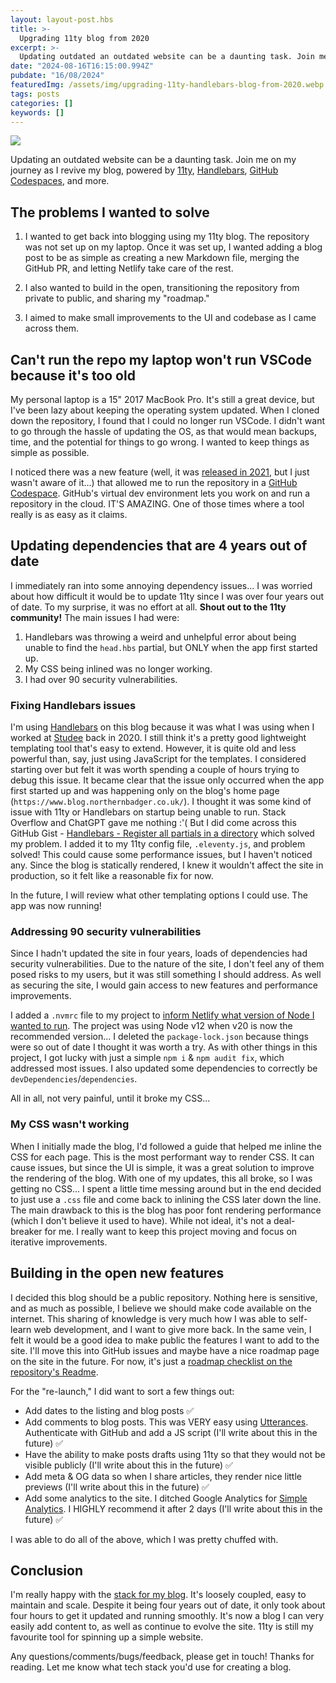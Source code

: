 ```yaml
---
layout: layout-post.hbs
title: >-
  Upgrading 11ty blog from 2020
excerpt: >-
  Updating outdated an outdated website can be a daunting task. Join me on my journey as I revive my blog, powered by 11ty, Handlebars, SCSS, Utterances, Netlify & GitHub Codespaces
date: "2024-08-16T16:15:00.994Z"
pubdate: "16/08/2024"
featuredImg: /assets/img/upgrading-11ty-handlebars-blog-from-2020.webp
tags: posts
categories: []
keywords: []
---
```


![]({{featuredImg}})

Updating an outdated website can be a daunting task. Join me on my journey as I revive my blog, powered by [11ty](https://www.11ty.dev/), [Handlebars](https://handlebarsjs.com/), [GitHub Codespaces](https://github.com/features/codespaces), and more.

## The problems I wanted to solve

1. I wanted to get back into blogging using my 11ty blog. The repository was not set up on my laptop. Once it was set up, I wanted adding a blog post to be as simple as creating a new Markdown file, merging the GitHub PR, and letting Netlify take care of the rest.

2. I also wanted to build in the open, transitioning the repository from private to public, and sharing my "roadmap."

3. I aimed to make small improvements to the UI and codebase as I came across them.

## Can't run the repo my laptop won't run VSCode because it's too old

My personal laptop is a 15" 2017 MacBook Pro. It's still a great device, but I've been lazy about keeping the operating system updated. When I cloned down the repository, I found that I could no longer run VSCode. I didn't want to go through the hassle of updating the OS, as that would mean backups, time, and the potential for things to go wrong. I wanted to keep things as simple as possible.

I noticed there was a new feature (well, it was [released in 2021](https://azure.microsoft.com/en-gb/updates/general-availability-github-codespaces/#:~:text=Published%20date%3A%20August%2011%2C%202021,Studio%20Code%2C%20or%20using%20SSH.), but I just wasn't aware of it...) that allowed me to run the repository in a [GitHub Codespace](https://github.com/features/codespaces). GitHub's virtual dev environment lets you work on and run a repository in the cloud. IT'S AMAZING. One of those times where a tool really is as easy as it claims.

## Updating dependencies that are 4 years out of date

I immediately ran into some annoying dependency issues... I was worried about how difficult it would be to update 11ty since I was over four years out of date. To my surprise, it was no effort at all. **Shout out to the 11ty community!** The main issues I had were:

1. Handlebars was throwing a weird and unhelpful error about being unable to find the `head.hbs` partial, but ONLY when the app first started up.
2. My CSS being inlined was no longer working.
3. I had over 90 security vulnerabilities.

### Fixing Handlebars issues

I'm using [Handlebars](https://handlebarsjs.com/) on this blog because it was what I was using when I worked at [Studee](https://studee.com/) back in 2020. I still think it's a pretty good lightweight templating tool that's easy to extend. However, it is quite old and less powerful than, say, just using JavaScript for the templates. I considered starting over but felt it was worth spending a couple of hours trying to debug this issue. It became clear that the issue only occurred when the app first started up and was happening only on the blog's home page (`https://www.blog.northernbadger.co.uk/`). I thought it was some kind of issue with 11ty or Handlebars on startup being unable to run. Stack Overflow and ChatGPT gave me nothing :'( But I did come across this GitHub Gist - [Handlebars - Register all partials in a directory](https://gist.github.com/jaksah/70fc400ce70664eaa47fcb47c34b307c) which solved my problem. I added it to my 11ty config file, `.eleventy.js`, and problem solved! This could cause some performance issues, but I haven't noticed any. Since the blog is statically rendered, I knew it wouldn't affect the site in production, so it felt like a reasonable fix for now.

In the future, I will review what other templating options I could use. The app was now running!

### Addressing 90 security vulnerabilities

Since I hadn't updated the site in four years, loads of dependencies had security vulnerabilities. Due to the nature of the site, I don't feel any of them posed risks to my users, but it was still something I should address. As well as securing the site, I would gain access to new features and performance improvements.

I added a `.nvmrc` file to my project to [inform Netlify what version of Node I wanted to run](https://docs.netlify.com/configure-builds/manage-dependencies/#node-js-and-javascript). The project was using Node v12 when v20 is now the recommended version... I deleted the `package-lock.json` because things were so out of date I thought it was worth a try. As with other things in this project, I got lucky with just a simple `npm i` & `npm audit fix`, which addressed most issues. I also updated some dependencies to correctly be `devDependencies`/`dependencies`.

All in all, not very painful, until it broke my CSS...

### My CSS wasn't working

When I initially made the blog, I'd followed a guide that helped me inline the CSS for each page. This is the most performant way to render CSS. It can cause issues, but since the UI is simple, it was a great solution to improve the rendering of the blog. With one of my updates, this all broke, so I was getting no CSS... I spent a little time messing around but in the end decided to just use a `.css` file and come back to inlining the CSS later down the line. The main drawback to this is the blog has poor font rendering performance (which I don't believe it used to have). While not ideal, it's not a deal-breaker for me. I really want to keep this project moving and focus on iterative improvements.

## Building in the open new features

I decided this blog should be a public repository. Nothing here is sensitive, and as much as possible, I believe we should make code available on the internet. This sharing of knowledge is very much how I was able to self-learn web development, and I want to give more back. In the same vein, I felt it would be a good idea to make public the features I want to add to the site. I'll move this into GitHub issues and maybe have a nice roadmap page on the site in the future. For now, it's just a [roadmap checklist on the repository's Readme](https://github.com/stuartjnelson/northern-badger-11ty-blog?tab=readme-ov-file#roadmap).

For the "re-launch," I did want to sort a few things out:

- Add dates to the listing and blog posts ✅
- Add comments to blog posts. This was VERY easy using [Utterances](https://utteranc.es/). Authenticate with GitHub and add a JS script (I'll write about this in the future) ✅
- Have the ability to make posts drafts using 11ty so that they would not be visible publicly (I'll write about this in the future) ✅
- Add meta & OG data so when I share articles, they render nice little previews (I'll write about this in the future) ✅
- Add some analytics to the site. I ditched Google Analytics for [Simple Analytics](https://www.simpleanalytics.com/). I HIGHLY recommend it after 2 days (I'll write about this in the future) ✅

I was able to do all of the above, which I was pretty chuffed with.

## Conclusion

I'm really happy with the [stack for my blog](https://github.com/stuartjnelson/northern-badger-11ty-blog?tab=readme-ov-file#tech-stack). It's loosely coupled, easy to maintain and scale. Despite it being four years out of date, it only took about four hours to get it updated and running smoothly. It's now a blog I can very easily add content to, as well as continue to evolve the site. 11ty is still my favourite tool for spinning up a simple website.

Any questions/comments/bugs/feedback, please get in touch! Thanks for reading. Let me know what tech stack you'd use for creating a blog.
